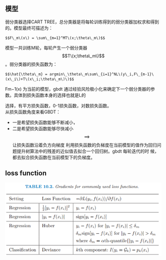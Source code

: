 ## 模型

弱分类器选择CART TREE，总分类器是将每轮训练得到的弱分类器加权求和得到的。模型最终可描述为：

    $$F\_m\(x\) = \sum\_{m=1}^MT\(x;\theta\_m\)$$

模型一共训练M轮，每轮产生一个弱分类器$$T\(x;\theta\_m\)$$。弱分类器的损失函数为：

    $$\hat{\theta\_m} = argmin\_\theta\_m\sum\_{i=1}^NL\(y\_i,F\_{m-1}\(x\_i\)+T\(x\_i;\theta\_m\)\)$$

Fm−1\(x\)  为当前的模型，gbdt 通过经验风险极小化来确定下一个弱分类器的参数。具体到损失函数本身的选择也就是L的

选择，有平方损失函数，0-1损失函数，对数损失函数。  
    从损失函数角度来看GBDT：

* 一是希望损失函数能够不断减小，
* 二是希望损失函数能够尽快减小 $$\implies$$ 让损失函数沿着负方向梯度
  利用损失函数的负梯度在当前模型的值作为回归问题提升树算法中的残差的近似值去拟合一个回归树。gbdt 每轮迭代的时
  候，都去拟合损失函数在当前模型下的负梯度。

## loss function

![](/assets/1.1.2GBDT_Loss.png)

